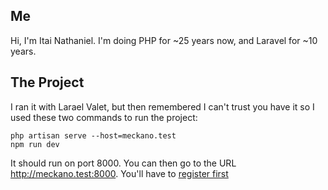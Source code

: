 ## Me

Hi, I'm Itai Nathaniel. I'm doing PHP for ~25 years now, and Laravel for ~10 years.

## The Project

I ran it with Larael Valet, but then remembered I can't trust you have it so I used these two commands to run the project:

```
php artisan serve --host=meckano.test
npm run dev
```

It should run on port 8000. You can then go to the URL http://meckano.test:8000. You'll have to [register first](http://meckano.test:8000/register)
